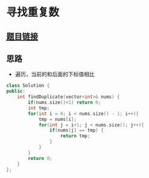 # 寻找重复数
## [题目链接](https://leetcode-cn.com/explore/interview/card/top-interview-quesitons-in-2018/270/sort-search/1172/)
## 思路
- 遍历，当前的和后面的下标值相比
```c++
class Solution {
public:
    int findDuplicate(vector<int>& nums) {
        if(nums.size()<1) return 0;
        int tmp;
        for(int i = 0; i < nums.size() - 1; i++){
            tmp = nums[i];
            for(int j = i+1; j < nums.size(); j++){
                if(nums[j] == tmp) {
                    return tmp;
                }  
            }
        }
        return 0;
    }
};
```